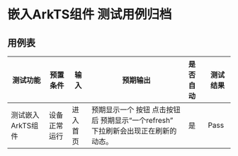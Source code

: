 # 嵌入ArkTS组件 测试用例归档

## 用例表

| 测试功能      | 预置条件   | 输入   | 预期输出                                            | 是否自动 | 测试结果 |
|-----------|--------|------|-------------------------------------------------| :------- | -------- |
| 测试嵌入ArkTS组件 | 设备正常运行 | 进入首页 | 预期显示一个 按钮 点击按钮后 预期显示“一个refresh” 下拉刷新会出现正在刷新的动态。 | 是       | Pass     |
